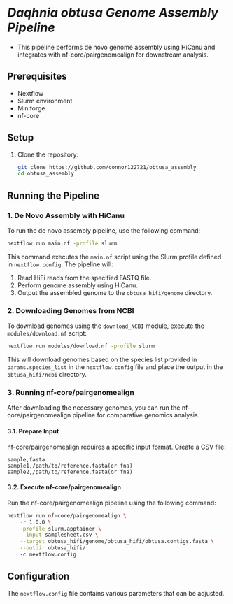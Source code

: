 # *Daqhnia obtusa Genome Assembly Pipeline*

- This pipeline performs de novo genome assembly using HiCanu and integrates with nf-core/pairgenomealign for downstream analysis.

## Prerequisites
-   Nextflow
-   Slurm environment
-   Miniforge
-   nf-core

## Setup

1.  Clone the repository:

    ```bash
    git clone https://github.com/connor122721/obtusa_assembly
    cd obtusa_assembly
    ```

## Running the Pipeline

### 1. De Novo Assembly with HiCanu

To run the de novo assembly pipeline, use the following command:

```bash
nextflow run main.nf -profile slurm
```

This command executes the `main.nf` script using the Slurm profile defined in `nextflow.config`. The pipeline will:

1.  Read HiFi reads from the specified FASTQ file.
2.  Perform genome assembly using HiCanu.
3.  Output the assembled genome to the `obtusa_hifi/genome` directory.

### 2. Downloading Genomes from NCBI

To download genomes using the `download_NCBI` module, execute the `modules/download.nf` script:

```bash
nextflow run modules/download.nf -profile slurm
```

This will download genomes based on the species list provided in `params.species_list` in the `nextflow.config` file and place the output in the `obtusa_hifi/ncbi` directory.

### 3. Running nf-core/pairgenomealign

After downloading the necessary genomes, you can run the nf-core/pairgenomealign pipeline for comparative genomics analysis.

#### 3.1. Prepare Input

nf-core/pairgenomealign requires a specific input format. Create a CSV file:

```csv
sample,fasta
sample1,/path/to/reference.fasta(or fna)
sample2,/path/to/reference.fasta(or fna)
```

#### 3.2. Execute nf-core/pairgenomealign

Run the nf-core/pairgenomealign pipeline using the following command:

```bash
nextflow run nf-core/pairgenomealign \
    -r 1.0.0 \
    -profile slurm,apptainer \
    --input samplesheet.csv \
    --target obtusa_hifi/genome/obtusa_hifi/obtusa.contigs.fasta \
    --outdir obtusa_hifi/
    -c nextflow.config
```

## Configuration

The `nextflow.config` file contains various parameters that can be adjusted.